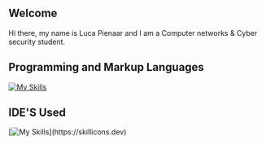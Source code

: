 ## Welcome 
Hi there, my name is Luca Pienaar and I am a Computer networks & Cyber security student.

## Programming and Markup Languages
[![My Skills](https://skillicons.dev/icons?i=cpp,html,css,bash)](https://skillicons.dev)

## IDE'S Used
[![My Skills](https://skillicons.dev/icons?i=clion,vscode,)](https://skillicons.dev)


<!--
**Sidrealyew8/Sidrealyew8** is a ✨ _special_ ✨ repository because its `README.md` (this file) appears on your GitHub profile.

Here are some ideas to get you started:

- 🔭 I’m currently working on ...
- 🌱 I’m currently learning ...
- 👯 I’m looking to collaborate on ...
- 🤔 I’m looking for help with ...
- 💬 Ask me about ...
- 📫 How to reach me: ...
- 😄 Pronouns: ...
- ⚡ Fun fact: ...
-->
